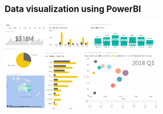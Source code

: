 
# Data visualization using PowerBI

 
 <p align='center'>
 
 <img src = "https://github.com/diwakarDrs/Data_Visualization/blob/master/PowerBI_Retail_DataAnalysis/pic.PNG" width = 800 alt="powerBI">
 
 </p>
